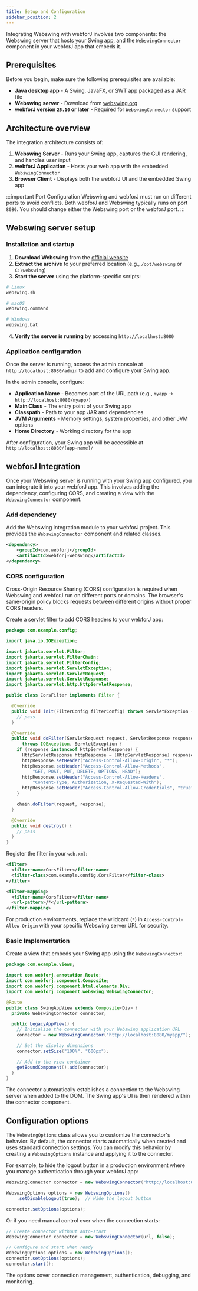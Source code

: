 ```yaml
---
title: Setup and Configuration
sidebar_position: 2
---
```


Integrating Webswing with webforJ involves two components: the Webswing server that hosts your Swing app, and the `WebswingConnector` component in your webforJ app that embeds it.

## Prerequisites

Before you begin, make sure the following prerequisites are available:

- **Java desktop app** - A Swing, JavaFX, or SWT app packaged as a JAR file
- **Webswing server** - Download from [webswing.org](https://webswing.org)
- **webforJ version `25.10` or later** - Required for `WebswingConnector` support

## Architecture overview

The integration architecture consists of:

1. **Webswing Server** - Runs your Swing app, captures the GUI rendering, and handles user input
2. **webforJ Application** - Hosts your web app with the embedded `WebswingConnector`
3. **Browser Client** - Displays both the webforJ UI and the embedded Swing app

:::important Port Configuration
Webswing and webforJ must run on different ports to avoid conflicts. Both webforJ and Webswing typically runs on port `8080`. You should change either the Webswing port or the webforJ port.
:::

## Webswing server setup

### Installation and startup

1. **Download Webswing** from the [official website](https://www.webswing.org/en/downloads)
2. **Extract the archive** to your preferred location (e.g., `/opt/webswing` or `C:\webswing`)
3. **Start the server** using the platform-specific scripts:

```bash
# Linux
webswing.sh

# macOS
webswing.command

# Windows
webswing.bat
```

4. **Verify the server is running** by accessing `http://localhost:8080`

### Application configuration

Once the server is running, access the admin console at `http://localhost:8080/admin` to add and configure your Swing app.

In the admin console, configure:

- **Application Name** - Becomes part of the URL path (e.g., `myapp` → `http://localhost:8080/myapp/`)
- **Main Class** - The entry point of your Swing app
- **Classpath** - Path to your app JAR and dependencies
- **JVM Arguments** - Memory settings, system properties, and other JVM options
- **Home Directory** - Working directory for the app

After configuration, your Swing app will be accessible at `http://localhost:8080/[app-name]/`

## webforJ Integration

Once your Webswing server is running with your Swing app configured, you can integrate it into your webforJ app. This involves adding the dependency, configuring CORS, and creating a view with the `WebswingConnector` component.

### Add dependency

Add the Webswing integration module to your webforJ project. This provides the `WebswingConnector` component and related classes.

```xml
<dependency>
    <groupId>com.webforj</groupId>
    <artifactId>webforj-webswing</artifactId>
</dependency>
```

### CORS configuration

Cross-Origin Resource Sharing (CORS) configuration is required when Webswing and webforJ run on different ports or domains. The browser's same-origin policy blocks requests between different origins without proper CORS headers.

Create a servlet filter to add CORS headers to your webforJ app:

```java title="CorsFilter.java"
package com.example.config;

import java.io.IOException;

import jakarta.servlet.Filter;
import jakarta.servlet.FilterChain;
import jakarta.servlet.FilterConfig;
import jakarta.servlet.ServletException;
import jakarta.servlet.ServletRequest;
import jakarta.servlet.ServletResponse;
import jakarta.servlet.http.HttpServletResponse;

public class CorsFilter implements Filter {

  @Override
  public void init(FilterConfig filterConfig) throws ServletException {
    // pass
  }

  @Override
  public void doFilter(ServletRequest request, ServletResponse response, FilterChain chain)
      throws IOException, ServletException {
    if (response instanceof HttpServletResponse) {
      HttpServletResponse httpResponse = (HttpServletResponse) response;
      httpResponse.setHeader("Access-Control-Allow-Origin", "*");
      httpResponse.setHeader("Access-Control-Allow-Methods",
          "GET, POST, PUT, DELETE, OPTIONS, HEAD");
      httpResponse.setHeader("Access-Control-Allow-Headers",
          "Content-Type, Authorization, X-Requested-With");
      httpResponse.setHeader("Access-Control-Allow-Credentials", "true");
    }

    chain.doFilter(request, response);
  }

  @Override
  public void destroy() {
    // pass
  }
}
```

Register the filter in your `web.xml`:

```xml
<filter>
  <filter-name>CorsFilter</filter-name>
  <filter-class>com.example.config.CorsFilter</filter-class>
</filter>

<filter-mapping>
  <filter-name>CorsFilter</filter-name>
  <url-pattern>/*</url-pattern>
</filter-mapping>
```

For production environments, replace the wildcard (`*`) in `Access-Control-Allow-Origin` with your specific Webswing server URL for security.

### Basic Implementation

Create a view that embeds your Swing app using the `WebswingConnector`:

```java title="SwingAppView.java"
package com.example.views;

import com.webforj.annotation.Route;
import com.webforj.component.Composite;
import com.webforj.component.html.elements.Div;
import com.webforj.component.webswing.WebswingConnector;

@Route
public class SwingAppView extends Composite<Div> {
  private WebswingConnector connector;

  public LegacyAppView() {
    // Initialize the connector with your Webswing application URL
    connector = new WebswingConnector("http://localhost:8080/myapp/");

    // Set the display dimensions
    connector.setSize("100%", "600px");

    // Add to the view container
    getBoundComponent().add(connector);
  }
}
```

The connector automatically establishes a connection to the Webswing server when added to the DOM. The Swing app's UI is then rendered within the connector component.

## Configuration options

The `WebswingOptions` class allows you to customize the connector's behavior. By default, the connector starts automatically when created and uses standard connection settings. You can modify this behavior by creating a `WebswingOptions` instance and applying it to the connector.

For example, to hide the logout button in a production environment where you manage authentication through your webforJ app:

```java
WebswingConnector connector = new WebswingConnector("http://localhost:8080/myapp/");

WebswingOptions options = new WebswingOptions()
    .setDisableLogout(true);  // Hide the logout button

connector.setOptions(options);
```

Or if you need manual control over when the connection starts:

```java
// Create connector without auto-start
WebswingConnector connector = new WebswingConnector(url, false);

// Configure and start when ready
WebswingOptions options = new WebswingOptions();
connector.setOptions(options);
connector.start();
```

The options cover connection management, authentication, debugging, and monitoring.